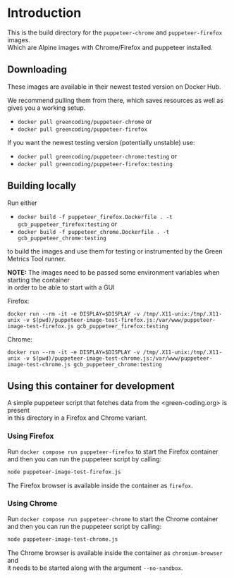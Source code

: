 # Introduction

This is the build directory for the `puppeteer-chrome` and `puppeteer-firefox` images.  
Which are Alpine images with Chrome/Firefox and puppeteer installed.

## Downloading

These images are available in their newest tested version on Docker Hub.

We recommend pulling them from there, which saves resources as well as gives you
a working setup.

- `docker pull greencoding/puppeteer-chrome` or
- `docker pull greencoding/puppeteer-firefox`

If you want the newest testing version (potentially unstable) use:

- `docker pull greencoding/puppeteer-chrome:testing` or
- `docker pull greencoding/puppeteer-firefox:testing`

## Building locally

Run either

- `docker build -f puppeteer_firefox.Dockerfile . -t gcb_puppeteer_firefox:testing` or
- `docker build -f puppeteer_chrome.Dockerfile . -t gcb_puppeteer_chrome:testing`

to build the images and use them for testing or instrumented by the Green Metrics Tool runner.

**NOTE:** The images need to be passed some environment variables when starting the container  
in order to be able to start with a GUI

Firefox:

```console
docker run --rm -it -e DISPLAY=$DISPLAY -v /tmp/.X11-unix:/tmp/.X11-unix -v $(pwd)/puppeteer-image-test-firefox.js:/var/www/puppeteer-image-test-firefox.js gcb_puppeteer_firefox:testing
```

Chrome:

```console
docker run --rm -it -e DISPLAY=$DISPLAY -v /tmp/.X11-unix:/tmp/.X11-unix -v $(pwd)/puppeteer-image-test-chrome.js:/var/www/puppeteer-image-test-chrome.js gcb_puppeteer_chrome:testing
```

## Using this container for development

A simple puppeteer script that fetches data from the <green-coding.org> is present  
in this directory in a Firefox and Chrome variant.  

### Using Firefox

Run `docker compose run puppeteer-firefox` to start the Firefox container  
and then you can run the puppeteer script by calling:

```sh
node puppeteer-image-test-firefox.js
```

The Firefox browser is available inside the container as `firefox`.

### Using Chrome

Run `docker compose run puppeteer-chrome` to start the Chrome container  
and then you can run the puppeteer script by calling:

```sh
node puppeteer-image-test-chrome.js
```

The Chrome browser is available inside the container as `chromium-browser` and  
it needs to be started along with the argument `--no-sandbox`.
